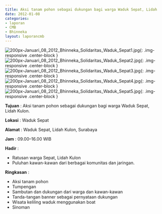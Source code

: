 ```yaml
---
title: Aksi tanam pohon sebagai dukungan bagi warga Waduk Sepat, Lidah Kulon.
date: 2012-01-08
categories:
- laporan
- CMB
- Bhinneka
layout: laporancmb
---
```


![200px-Januari_08_2012_Bhinneka_Solidaritas_Waduk_Sepat1.jpg](/uploads/200px-Januari_08_2012_Bhinneka_Solidaritas_Waduk_Sepat1.jpg){: .img-responsive .center-block }	
![200px-Januari_08_2012_Bhinneka_Solidaritas_Waduk_Sepat2.jpg](/uploads/200px-Januari_08_2012_Bhinneka_Solidaritas_Waduk_Sepat2.jpg){: .img-responsive .center-block }	
![200px-Januari_08_2012_Bhinneka_Solidaritas_Waduk_Sepat3.jpg](/uploads/200px-Januari_08_2012_Bhinneka_Solidaritas_Waduk_Sepat3.jpg){: .img-responsive .center-block }	
![200px-Januari_08_2012_Bhinneka_Solidaritas_Waduk_Sepat4.jpg](/uploads/200px-Januari_08_2012_Bhinneka_Solidaritas_Waduk_Sepat4.jpg){: .img-responsive .center-block }	
![200px-Januari_08_2012_Bhinneka_Solidaritas_Waduk_Sepat5.jpg](/uploads/200px-Januari_08_2012_Bhinneka_Solidaritas_Waduk_Sepat5.jpg){: .img-responsive .center-block }	
	
**Tujuan** :	Aksi tanam pohon sebagai dukungan bagi warga Waduk Sepat, Lidah Kulon.
	
**Lokasi** :	Waduk Sepat
	
**Alamat** : 	Waduk Sepat, Lidah Kulon, Surabaya
	
**Jam** :	09.00–16.00 WIB
	
**Hadir** :	
*	Ratusan warga Sepat, Lidah Kulon
*	Puluhan kawan-kawan dari berbagai komunitas dan jaringan.

**Ringkasan** :	
*	Aksi tanam pohon
*	Tumpengan
*	Sambutan dan dukungan dari warga dan kawan-kawan
*	Tanda-tangan banner sebagai pernyataan dukungan
*	Wisata keliling waduk menggunakan boat
*	Sinoman
